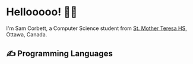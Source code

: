 <h1>Hellooooo! 👋😊</h1>
<p>I'm Sam Corbett, a Computer Science student from <a href="http://mths.ca">St. Mother Teresa HS</a>, Ottawa, Canada.</p>

<h2>✍ Programming Languages</h2>
